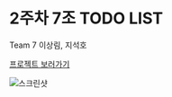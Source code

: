 # 2주차 7조 TODO LIST

Team 7 이상림, 지석호

[프로젝트 보러가기](http://ec2-3-35-23-160.ap-northeast-2.compute.amazonaws.com:3000/)

![스크린샷](https://user-images.githubusercontent.com/56021431/179185251-cbae9e49-4523-4fd9-9846-ddd436dfc16f.png)

